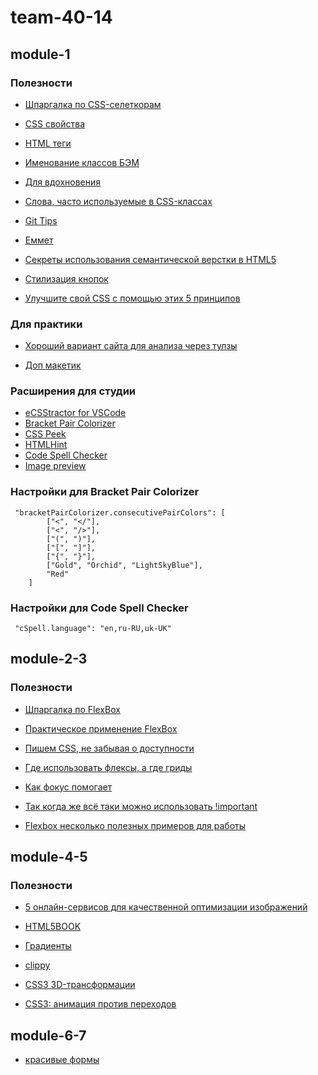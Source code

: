 # team-40-14

## module-1

### Полезности

-   [Шпаргалка по CSS-селеткорам](http://sauron.org.ua/post/1254)

-   [CSS свойства](https://cssreference.io/)

-   [HTML теги](https://htmlreference.io/)

-   [Именование классов БЭМ](https://9elements.com/bem-cheat-sheet/)

-   [Для вдохновения](https://www.awwwards.com/websites/)

-   [Слова, часто используемые в CSS-классах](https://github.com/yoksel/common-words)

-   [Git Tips](https://github.com/Imangazaliev/git-tips)

-   [Еммет](https://dwstroy.ru/stail/plaginy-rasshireniya/emmet-shpargalka/)

-   [Секреты использования семантической верстки в HTML5](https://medium.com/@stasonmars/%D1%81%D0%B5%D0%BA%D1%80%D0%B5%D1%82%D1%8B-%D0%B8%D1%81%D0%BF%D0%BE%D0%BB%D1%8C%D0%B7%D0%BE%D0%B2%D0%B0%D0%BD%D0%B8%D1%8F-%D1%81%D0%B5%D0%BC%D0%B0%D0%BD%D1%82%D0%B8%D1%87%D0%B5%D1%81%D0%BA%D0%BE%D0%B8%CC%86-%D0%B2%D0%B5%D1%80%D1%81%D1%82%D0%BA%D0%B8-%D0%B2-html5-c7cd5e6f1ebb)

-   [Стилизация кнопок](https://baradusov.ru/posts/2018/styling-button-the-right-way)

-   [Улучшите свой CSS с помощью этих 5 принципов](https://habr.com/ru/post/474360/)

### Для практики

-   [Хороший вариант сайта для анализа через тулзы](https://leanconvert.com/)

-   [Доп макетик](https://www.figma.com/file/f0oL1JWguWWlrnpP0YNI3c/Freebie---Gift-Store-Website-Template?node-id=0%3A1)

### Расширения для студии

-   [eCSStractor for VSCode](https://marketplace.visualstudio.com/items?itemName=diz.ecsstractor-port)
-   [Bracket Pair Colorizer](https://marketplace.visualstudio.com/items?itemName=CoenraadS.bracket-pair-colorizer)
-   [CSS Peek](https://marketplace.visualstudio.com/items?itemName=pranaygp.vscode-css-peek)
-   [HTMLHint](https://marketplace.visualstudio.com/items?itemName=mkaufman.HTMLHint)
-   [Code Spell Checker](https://marketplace.visualstudio.com/items?itemName=streetsidesoftware.code-spell-checker)
-   [Image preview](https://marketplace.visualstudio.com/items?itemName=kisstkondoros.vscode-gutter-preview)

### Настройки для Bracket Pair Colorizer

```
 "bracketPairColorizer.consecutivePairColors": [
        ["<", "</"],
        ["<", "/>"],
        ["(", ")"],
        ["[", "]"],
        ["{", "}"],
        ["Gold", "Orchid", "LightSkyBlue"],
        "Red"
    ]
```

### Настройки для Code Spell Checker

```
 "cSpell.language": "en,ru-RU,uk-UK"
```

## module-2-3

### Полезности

-   [Шпаргалка по FlexBox](https://tpverstak.ru/flex-cheatsheet/)

-   [Практическое применение FlexBox](https://habr.com/ru/post/242545/)

-   [Пишем CSS, не забывая о доступности](https://abatickaya.medium.com/%D0%B4%D1%83%D0%BC%D0%B0%D1%8F-%D0%BE-%D0%B4%D0%BE%D1%81%D1%82%D1%83%D0%BF%D0%BD%D0%BE%D1%81%D1%82%D0%B8-%D0%BF%D0%B8%D1%88%D0%B5%D0%BC-css-9032d7b64fb2)

-   [Где использовать флексы, а где гриды](https://www.youtube.com/watch?v=ST1EvRemB_U)

-   [Как фокус помогает](https://htmlacademy.ru/blog/boost/frontend/short-10)

-   [Так когда же всё таки можно использовать !important](https://habr.com/ru/post/484556/)

-   [Flexbox несколько полезных примеров для работы](http://falbar.ru/article/flexbox-neskolko-poleznyh-primerov-dlya-raboty)

## module-4-5

### Полезности

-   [5 онлайн-сервисов для качественной оптимизации изображений](http://artismedia.by/blog/5-services-optimization-img/)

-   [HTML5BOOK](https://html5book.ru/krasivye-ramki-dlya-teksta-i-foto-na-saite/)

-   [Градиенты](https://cssgradient.io/)

-   [clippy](https://bennettfeely.com/clippy/)

-   [CSS3 3D-трансформации](https://html5book.ru/3d-transform/)

-   [CSS3: анимация против переходов](https://www.internet-technologies.ru/articles/css3-animaciya-protiv-perehodov.html#header-9152-6)

## module-6-7

-   [красивые формы](https://codyshop.ru/kollektsiya-iz-15-krasivyih-form-registratsii-i-avtorizatsii/)
